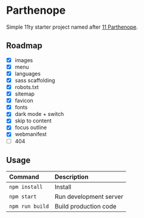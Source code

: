 # Parthenope
Simple 11ty starter project named after [11 Parthenope](https://en.wikipedia.org/wiki/11_Parthenope).

## Roadmap
- [x] images
- [x] menu
- [x] languages
- [x] sass scaffolding
- [x] robots.txt
- [x] sitemap
- [x] favicon
- [x] fonts
- [x] dark mode + switch
- [x] skip to content
- [x] focus outline
- [x] webmanifest
- [ ] 404

## Usage
| Command | Description |
| :--- | :--- |
| `npm install` | Install |
| `npm start` | Run development server |
| `npm run build` | Build production code |
